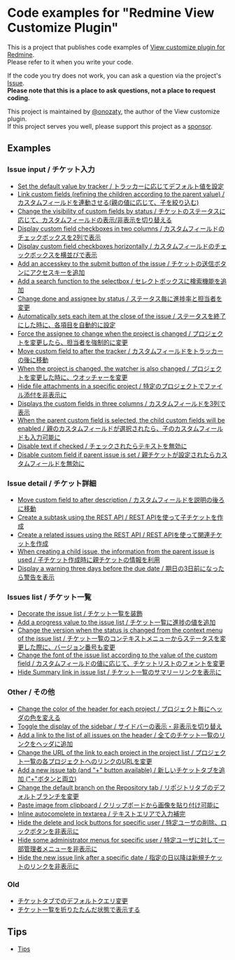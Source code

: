 # Code examples for "Redmine View Customize Plugin"

This is a project that publishes code examples of [View customize plugin for Redmine](https://github.com/onozaty/redmine-view-customize).  
Please refer to it when you write your code.

If the code you try does not work, you can ask a question via the project's [Issue](https://github.com/onozaty/redmine-view-customize-scripts/issues).  
**Please note that this is a place to ask questions, not a place to request coding.**

This project is maintained by [@onozaty](https://github.com/onozaty), the author of the View customize plugin.  
If this project serves you well, please support this project as a [sponsor](https://github.com/sponsors/onozaty).

## Examples 

### Issue input / チケット入力

* [Set the default value by tracker / トラッカーに応じてデフォルト値を設定](./examples/0003.set_default_value_by_tracker/example.md)  
* [Link custom fields (refining the children according to the parent value) / カスタムフィールドを連動させる(親の値に応じて、子を絞り込む)](./examples/0007.link_custom_fields/example.md)  
* [Change the visibility of custom fields by status / チケットのステータスに応じて、カスタムフィールドの表示/非表示を切り替える](./examples/0008.change_custom_field_visibility_by_status/example.md)
* [Display custom field checkboxes in two columns / カスタムフィールドのチェックボックスを2列で表示](./examples/0011.custom_field_checkbox_two_columns/example.md)
* [Display custom field checkboxes horizontally / カスタムフィールドのチェックボックスを横並びで表示](./examples/0012.custom_field_checkbox_horizontally/example.md)
* [Add an accesskey to the submit button of the issue / チケットの送信ボタンにアクセスキーを追加](./examples/0017.add_accesskey_on_issue_submit_button/example.md)
* [Add a search function to the selectbox / セレクトボックスに検索機能を追加](./examples/0018.add_search_function_to_selectbox/example.md)
* [Change done and assignee by status / ステータス毎に進捗率と担当者を変更](./examples/0019.change_done_and_assignee_by_status/example.md)
* [Automatically sets each item at the close of the issue / ステータスを終了にした時に、各項目を自動的に設定](./examples/0020.when_status_closed_set_items/example.md)
* [Force the assignee to change when the project is changed / プロジェクトを変更したら、担当者を強制的に変更](./examples/0026.force_assignee_change_when_project_changed/example.md)
* [Move custom field to after the tracker / カスタムフィールドをトラッカーの後に移動](./examples/0027.move_custom_field_to_after_tracker/example.md)
* [When the project is changed, the watcher is also changed / プロジェクトを変更した時に、ウオッチャーを変更](./examples/0028.when_project_changed_watcher_also_changed/example.md)
* [Hide file attachments in a specific project / 特定のプロジェクトでファイル添付を非表示に](./examples/0029.hide_attachments_form/example.md)
* [Displays the custom fields in three columns / カスタムフィールドを3列で表示](./examples/0030.change_3column_custom_fields/example.md)
* [When the parent custom field is selected, the child custom fields will be enabled / 親のカスタムフィールドが選択されたら、子のカスタムフィールドも入力可能に](./examples/0031.enable_child_when_parent_selected/example.md)
* [Disable text if checked / チェックされたらテキストを無効に](./examples/0033.disable_text_if_checked/example.md)
* [Disable custom field if parent issue is set / 親チケットが設定されたらカスタムフィールドを無効に](./examples/0038.disable_custom_field_if_parent_issue_is_set/example.md)

### Issue detail / チケット詳細

* [Move custom field to after description / カスタムフィールドを説明の後ろに移動](./examples/0014.move_custom_field_to_after_description/example.md)
* [Create a subtask using the REST API / REST APIを使って子チケットを作成](./examples/0021.create_subtasks_using_rest_api/example.md)
* [Create a related issues using the REST API / REST APIを使って関連チケットを作成](./examples/0022.create_related_issues_using_rest_api/example.md)
* [When creating a child issue, the information from the parent issue is used / 子チケット作成時に親チケットの情報を利用](./examples/0023.when_create_child_use_parent_infomation/example.md)
* [Display a warning three days before the due date / 期日の3日前になったら警告を表示](./examples/0032.display_warning_3days_before_due_date/example.md)

### Issues list / チケット一覧

* [Decorate the issue list / チケット一覧を装飾](./examples/0002.decorate_issue_list/example.md)  
* [Add a progress value to the issue list / チケット一覧に進捗の値を追加](./examples/0010.add_progress_value_to_issue_list/example.md)  
* [Change the version when the status is changed from the context menu of the issue list / チケット一覧のコンテキストメニューからステータスを変更した際に、バージョン番号も変更](./examples/0013.change_version_when_status_change_from_context_menu/example.md)
* [Change the font of the issue list according to the value of the custom field / カスタムフィールドの値に応じて、チケットリストのフォントを変更](./examples/0016.change_font_of_issue_list_by_custom_field/example.md)
* [Hide Summary link in issue list / チケット一覧のサマリーリンクを表示に](./examples/0037.hide_summary_link_in_issue_list/example.md)

### Other / その他

* [Change the color of the header for each project / プロジェクト毎にヘッダの色を変える](./examples/0001.change_header_color_by_project/example.md)  
* [Toggle the display of the sidebar / サイドバーの表示・非表示を切り替え](./examples/0004.toggle_sidebar/example.md)  
* [Add a link to the list of all issues on the header / 全てのチケット一覧のリンクをヘッダに追加](./examples/0005.add_issues_link_on_header/example.md)  
* [Change the URL of the link to each project in the project list / プロジェクト一覧の各プロジェクトへのリンクのURLを変更](./examples/0006.change_project_link_url/example.md)  
* [Add a new issue tab (and "+" button available) / 新しいチケットタブを追加 ("+"ボタンと両立)](./examples/0009.add_new_issue_tab/example.md)  
* [Change the default branch on the Repository tab / リポジトリタブのデフォルトブランチを変更](./examples/0015.change_default_branch_on_repository_tab/example.md)  
* [Paste image from clipboard / クリップボードから画像を貼り付け可能に](./examples/0024.paste_image_from_clipboard/example.md)  
* [Inline autocomplete in textarea / テキストエリアで入力補完](./examples/0025.auto_complete_in_textarea/example.md)  
* [Hide the delete and lock buttons for specific user / 特定ユーザの削除、ロックボタンを非表示に](./examples/0034.hide_delete_and_lock_buttons_for_specific_user/example.md)  
* [Hide some administrator menus for specific user / 特定ユーザに対して一部管理者メニューを非表示に](./examples/0035.hide_some_administrator_menus_for_specific_user/example.md)  
* [Hide the new issue link after a specific date / 指定の日以降は新規チケットのリンクを非表示に](./examples/0036.hide_new_issue_link_after_specific_date/example.md)

### Old

* [チケットタブでのデフォルトクエリ変更](./old-examples/change_issue_default_query.js)
* [チケット一覧を折りたたんだ状態で表示する](./old-examples/folded_issues.js)

## Tips

* [Tips](./tips/tips.md)


